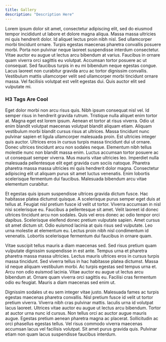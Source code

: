 ```yaml
---
title: Gallery
description: "Description Here"
---
```

Lorem ipsum dolor sit amet, consectetur adipiscing elit, sed do eiusmod tempor incididunt ut labore et dolore magna aliqua. Massa massa ultricies mi quis hendrerit dolor. Id aliquet lectus proin nibh nisl. Sed ullamcorper morbi tincidunt ornare. Turpis egestas maecenas pharetra convallis posuere morbi. Porta non pulvinar neque laoreet suspendisse interdum consectetur. Vitae auctor eu augue ut lectus arcu bibendum at varius. Faucibus in ornare quam viverra orci sagittis eu volutpat. Accumsan tortor posuere ac ut consequat. Sed faucibus turpis in eu mi bibendum neque egestas congue. Lacus laoreet non curabitur gravida arcu ac tortor dignissim convallis. Vestibulum mattis ullamcorper velit sed ullamcorper morbi tincidunt ornare massa. Vel facilisis volutpat est velit egestas dui. Quis auctor elit sed vulputate mi.

### H3 Tags Are Cool

Eget dolor morbi non arcu risus quis. Nibh ipsum consequat nisl vel. Id semper risus in hendrerit gravida rutrum. Tristique nulla aliquet enim tortor at. Magna eget est lorem ipsum. Aenean et tortor at risus viverra. Odio ut enim blandit volutpat maecenas volutpat blandit aliquam etiam. Aliquam vestibulum morbi blandit cursus risus at ultrices. Massa tincidunt nunc pulvinar sapien et ligula ullamcorper malesuada proin. Est ultricies integer quis auctor. Ultrices eros in cursus turpis massa tincidunt dui ut ornare. Donec ultrices tincidunt arcu non sodales neque. Elementum nibh tellus molestie nunc non blandit massa enim. Luctus accumsan tortor posuere ac ut consequat semper viverra. Mus mauris vitae ultricies leo. Imperdiet nulla malesuada pellentesque elit eget gravida cum sociis natoque. Pharetra pharetra massa massa ultricies mi quis hendrerit dolor magna. Consectetur adipiscing elit ut aliquam purus sit amet luctus venenatis. Enim lobortis scelerisque fermentum dui faucibus. Malesuada bibendum arcu vitae elementum curabitur.

Et egestas quis ipsum suspendisse ultrices gravida dictum fusce. Hac habitasse platea dictumst quisque. A scelerisque purus semper eget duis at tellus at. Feugiat nisl pretium fusce id velit ut tortor. Viverra accumsan in nisl nisi scelerisque eu. Faucibus a pellentesque sit amet. Velit laoreet id donec ultrices tincidunt arcu non sodales. Quis vel eros donec ac odio tempor orci dapibus. Scelerisque eleifend donec pretium vulputate sapien. Amet cursus sit amet dictum sit. Odio euismod lacinia at quis risus sed vulputate. Leo urna molestie at elementum eu. Lectus proin nibh nisl condimentum id venenatis. Lobortis scelerisque fermentum dui faucibus in ornare quam.

Vitae suscipit tellus mauris a diam maecenas sed. Sed risus pretium quam vulputate dignissim suspendisse in est ante. Tempus urna et pharetra pharetra massa massa ultricies. Lectus mauris ultrices eros in cursus turpis massa tincidunt. Sed viverra tellus in hac habitasse platea dictumst. Massa id neque aliquam vestibulum morbi. Ac turpis egestas sed tempus urna et. Arcu non odio euismod lacinia. Vitae auctor eu augue ut lectus arcu bibendum at. Ornare quam viverra orci sagittis eu. Facilisi cras fermentum odio eu feugiat. Mauris a diam maecenas sed enim ut.

Dignissim sodales ut eu sem integer vitae justo. Malesuada fames ac turpis egestas maecenas pharetra convallis. Nisl pretium fusce id velit ut tortor pretium viverra. Viverra nibh cras pulvinar mattis. Iaculis urna id volutpat lacus laoreet. Ultrices vitae auctor eu augue ut lectus arcu bibendum. Tortor at auctor urna nunc id cursus. Non tellus orci ac auctor augue mauris augue. Egestas pretium aenean pharetra magna ac placerat. Sollicitudin ac orci phasellus egestas tellus. Vel risus commodo viverra maecenas accumsan lacus vel facilisis volutpat. Sit amet purus gravida quis. Pulvinar etiam non quam lacus suspendisse faucibus interdum.